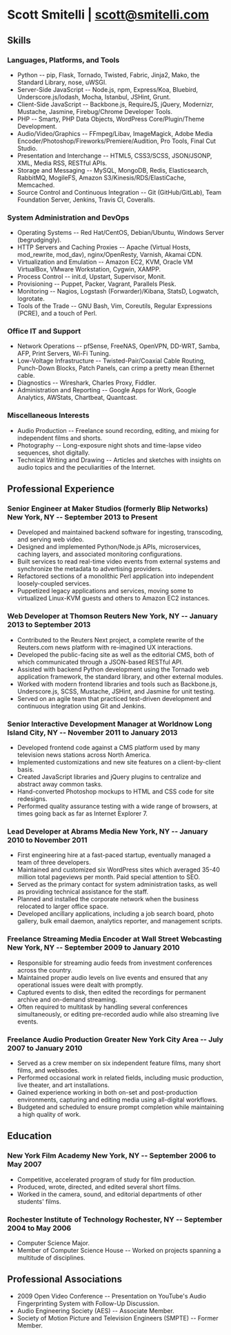 # Scott Smitelli | <scott@smitelli.com>

## Skills

### Languages, Platforms, and Tools
* Python -- pip, Flask, Tornado, Twisted, Fabric, Jinja2, Mako, the Standard Library, nose, uWSGI.
* Server-Side JavaScript -- Node.js, npm, Express/Koa, Bluebird, Underscore.js/lodash, Mocha, Istanbul, JSHint, Grunt.
* Client-Side JavaScript -- Backbone.js, RequireJS, jQuery, Modernizr, Mustache, Jasmine, Firebug/Chrome Developer Tools.
* PHP -- Smarty, PHP Data Objects, WordPress Core/Plugin/Theme Development.
* Audio/Video/Graphics -- FFmpeg/Libav, ImageMagick, Adobe Media Encoder/Photoshop/Fireworks/Premiere/Audition, Pro Tools, Final Cut Studio.
* Presentation and Interchange -- HTML5, CSS3/SCSS, JSON/JSONP, XML, Media RSS, RESTful APIs.
* Storage and Messaging -- MySQL, MongoDB, Redis, Elasticsearch, RabbitMQ, MogileFS, Amazon S3/Kinesis/RDS/ElastiCache, Memcached.
* Source Control and Continuous Integration -- Git (GitHub/GitLab), Team Foundation Server, Jenkins, Travis CI, Coveralls.

### System Administration and DevOps
* Operating Systems -- Red Hat/CentOS, Debian/Ubuntu, Windows Server (begrudgingly).
* HTTP Servers and Caching Proxies -- Apache (Virtual Hosts, mod\_rewrite, mod\_dav), nginx/OpenResty, Varnish, Akamai CDN.
* Virtualization and Emulation -- Amazon EC2, KVM, Oracle VM VirtualBox, VMware Workstation, Cygwin, XAMPP.
* Process Control -- init.d, Upstart, Supervisor, Monit.
* Provisioning -- Puppet, Packer, Vagrant, Parallels Plesk.
* Monitoring -- Nagios, Logstash (Forwarder)/Kibana, StatsD, Logwatch, logrotate.
* Tools of the Trade -- GNU Bash, Vim, Coreutils, Regular Expressions (PCRE), and a touch of Perl.

### Office IT and Support
* Network Operations -- pfSense, FreeNAS, OpenVPN, DD-WRT, Samba, AFP, Print Servers, Wi-Fi Tuning.
* Low-Voltage Infrastructure -- Twisted-Pair/Coaxial Cable Routing, Punch-Down Blocks, Patch Panels, can crimp a pretty mean Ethernet cable.
* Diagnostics -- Wireshark, Charles Proxy, Fiddler.
* Administration and Reporting -- Google Apps for Work, Google Analytics, AWStats, Chartbeat, Quantcast.

### Miscellaneous Interests
* Audio Production -- Freelance sound recording, editing, and mixing for independent films and shorts.
* Photography -- Long-exposure night shots and time-lapse video sequences, shot digitally.
* Technical Writing and Drawing -- Articles and sketches with insights on audio topics and the peculiarities of the Internet.

## Professional Experience

### Senior Engineer at Maker Studios (formerly Blip Networks) <span class="details">New York, NY -- September 2013 to Present</span>
* Developed and maintained backend software for ingesting, transcoding, and serving web video.
* Designed and implemented Python/Node.js APIs, microservices, caching layers, and associated monitoring configurations.
* Built services to read real-time video events from external systems and synchronize the metadata to advertising providers.
* Refactored sections of a monolithic Perl application into independent loosely-coupled services.
* Puppetized legacy applications and services, moving some to virtualized Linux-KVM guests and others to Amazon EC2 instances.

### Web Developer at Thomson Reuters <span class="details">New York, NY -- January 2013 to September 2013</span>
* Contributed to the Reuters Next project, a complete rewrite of the Reuters.com news platform with re-imagined UX interactions.
* Developed the public-facing site as well as the editorial CMS, both of which communicated through a JSON-based RESTful API.
* Assisted with backend Python development using the Tornado web application framework, the standard library, and other external modules.
* Worked with modern frontend libraries and tools such as Backbone.js, Underscore.js, SCSS, Mustache, JSHint, and Jasmine for unit testing.
* Served on an agile team that practiced test-driven development and continuous integration using Git and Jenkins.

### Senior Interactive Development Manager at Worldnow <span class="details">Long Island City, NY -- November 2011 to January 2013</span>
* Developed frontend code against a CMS platform used by many television news stations across North America.
* Implemented customizations and new site features on a client-by-client basis.
* Created JavaScript libraries and jQuery plugins to centralize and abstract away common tasks.
* Hand-converted Photoshop mockups to HTML and CSS code for site redesigns.
* Performed quality assurance testing with a wide range of browsers, at times going back as far as Internet Explorer 7.

### Lead Developer at Abrams Media <span class="details">New York, NY -- January 2010 to November 2011</span>
* First engineering hire at a fast-paced startup, eventually managed a team of three developers.
* Maintained and customized six WordPress sites which averaged 35-40 million total pageviews per month. Paid special attention to SEO.
* Served as the primary contact for system administration tasks, as well as providing technical assistance for the staff.
* Planned and installed the corporate network when the business relocated to larger office space.
* Developed ancillary applications, including a job search board, photo gallery, bulk email daemon, analytics reporter, and management scripts.

### Freelance Streaming Media Encoder at Wall Street Webcasting <span class="details">New York, NY -- September 2009 to January 2010</span>
* Responsible for streaming audio feeds from investment conferences across the country.
* Maintained proper audio levels on live events and ensured that any operational issues were dealt with promptly.
* Captured events to disk, then edited the recordings for permanent archive and on-demand streaming.
* Often required to multitask by handling several conferences simultaneously, or editing pre-recorded audio while also streaming live events.

### Freelance Audio Production <span class="details">Greater New York City Area -- July 2007 to January 2010</span>
* Served as a crew member on six independent feature films, many short films, and webisodes.
* Performed occasional work in related fields, including music production, live theater, and art installations.
* Gained experience working in both on-set and post-production environments, capturing and editing media using all-digital workflows.
* Budgeted and scheduled to ensure prompt completion while maintaining a high quality of work.

## Education

### New York Film Academy <span class="details">New York, NY -- September 2006 to May 2007</span>
* Competitive, accelerated program of study for film production.
* Produced, wrote, directed, and edited several short films.
* Worked in the camera, sound, and editorial departments of other students' films.

### Rochester Institute of Technology <span class="details">Rochester, NY -- September 2004 to May 2006</span>
* Computer Science Major.
* Member of Computer Science House -- Worked on projects spanning a multitude of disciplines.

## Professional Associations
* 2009 Open Video Conference -- Presentation on YouTube's Audio Fingerprinting System with Follow-Up Discussion.
* Audio Engineering Society (AES) -- Associate Member.
* Society of Motion Picture and Television Engineers (SMPTE) -- Former Member.
